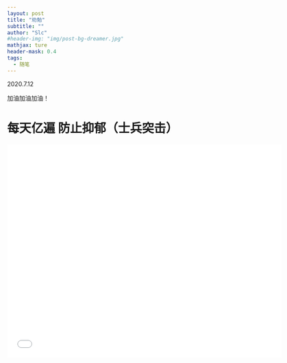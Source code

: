 ```yaml
---
layout: post
title: "劝勉"
subtitle: ""
author: "Slc"
#header-img: "img/post-bg-dreamer.jpg"
mathjax: ture
header-mask: 0.4
tags:
  - 随笔
---
```

2020.7.12

加油加油加油！
# 每天亿遍 防止抑郁（士兵突击）
<div>
<iframe width="640" height="498" src="//player.bilibili.com/player.html?aid=91375222&bvid=BV1G7411u7mx&cid=156026003&page=1" scrolling="no" border="0" frameborder="no" framespacing="0" allowfullscreen="true"> </iframe>
</div>


